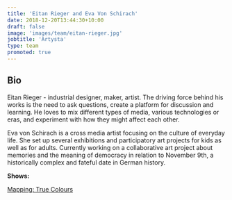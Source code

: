 ```yaml
---
title: 'Eitan Rieger and Eva Von Schirach'
date: 2018-12-20T13:44:30+10:00
draft: false
image: 'images/team/eitan-rieger.jpg'
jobtitle: 'Artysta'
type: team
promoted: true
---
```


## Bio

Eitan Rieger - industrial designer, maker, artist. The driving force behind his works is the need to ask questions, create a platform for discussion and learning. He loves to mix different types of media, various technologies or eras, and experiment with how they might affect each other.

Eva von Schirach is a cross media artist focusing on the culture of everyday life. She set up several exhibitions and participatory art projects for kids as well as for adults. Currently working on a collaborative art project about memories and the meaning of democracy in relation to November 9th, a historically complex and fateful date in German history.


**Shows:**

[Mapping: True Colours](/pokazy/true-colors)
